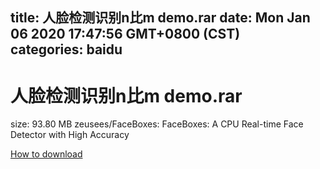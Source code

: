 
title: 人脸检测识别n比m demo.rar
date: Mon Jan 06 2020 17:47:56 GMT+0800 (CST)    
categories: baidu
---

# 人脸检测识别n比m demo.rar
size: 93.80 MB
 zeusees/FaceBoxes: FaceBoxes: A CPU Real-time Face Detector with High Accuracy
 

[How to download](https://bpcam.bemobtrk.com/go/2ceec3aa-1ca2-46d6-b9ff-aaa5c184517c?jno=993)